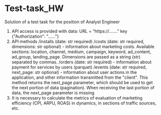 # Test-task_HW
Solution of a test task for the position of Analyst Engineer
1. API access is provided with data:
   URL = “https://.......”
   key {"Authorization": "......"}
2. API methods
/installs (date: str required)
/costs (date: str required, dimensions: str optional) - information about marketing costs. Available sections: location, channel, medium, campaign, keyword, ad_content, ad_group, landing_page. Dimensions are passed as a string (str) separated by commas.
/orders (date: str required) - information about payment for services by users (parquet)
/events (date: str required, next_page: str optional) - information about user actions in the application, and other information transmitted from the "client". This method returns the next_page parameter, which should be used to get the next portion of data (pagination). When receiving the last portion of data, the next_page parameter is missing
3. It is necessary to calculate the metrics of evaluation of marketing efficiency (CPI, ARPU, ROAS) in dynamics, in sections of traffic sources, etc.
